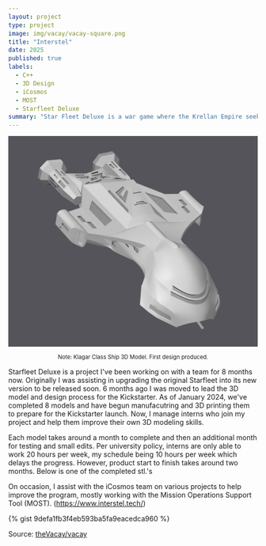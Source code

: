 ```yaml
---
layout: project
type: project
image: img/vacay/vacay-square.png
title: "Interstel"
date: 2025
published: true
labels:
  - C++
  - 3D Design
  - iCosmos
  - MOST
  - Starfleet Deluxe
summary: "Star Fleet Deluxe is a war game where the Krellan Empire seeks revenge against the United Galactic Alliance for past defeat."
---
```



<img class="img-fluid" src="../img/KlagarIMG.png">
<p style="text-align: center; font-size: 0.8em;">
Note: Klagar Class Ship 3D Model. First design produced.
</p>


Starfleet Deluxe is a project I've been working on with a team for 8 months now. Originally I was assisting in upgrading the original Starfleet into its new version to be released soon. 6 months ago I was moved to lead the 3D model and design process for the Kickstarter. As of January 2024, we've completed 8 models and have begun manufacutring and 3D printing them to prepare for the Kickstarter launch. Now, I manage interns who join my project and help them improve their own 3D modeling skills. 

Each model takes around a month to complete and then an additional month for testing and small edits. Per university policy, interns are only able to work 20 hours per week, my schedule being 10 hours per week which delays the progress. However, product start to finish takes around two months. Below is one of the completed stl.'s 

On occasion, I assist with the iCosmos team on various projects to help improve the program, mostly working with the Mission Operations Support Tool (MOST). (https://www.interstel.tech/)


{% gist 9defa1fb3f4eb593ba5fa9eacedca960 %}
 
Source: <a href="https://github.com/theVacay/vacay">theVacay/vacay</a>
